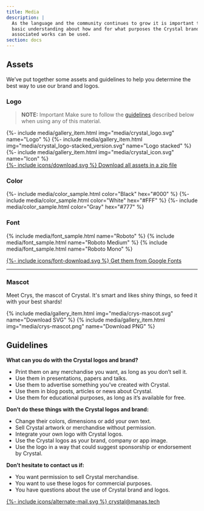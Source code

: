 ```yaml
---
title: Media
description: |
  As the language and the community continues to grow it is important to have
  basic understanding about how and for what purposes the Crystal brand and
  associated works can be used.
section: docs
---
```


## Assets

We’ve put together some assets and guidelines to help you determine the best way
to use our brand and logos.

### Logo

> **NOTE:** Important
> Make sure to follow the [guidelines](#guidelines) described below when using any of this material.

<div class="cards-list">
  {%- include media/gallery_item.html img="media/crystal_logo.svg" name="Logo" %}
  {%- include media/gallery_item.html img="media/crystal_logo-stacked_version.svg" name="Logo stacked" %}
  {%- include media/gallery_item.html img="media/crystal_icon.svg" name="Icon" %}
</div>

<div class="link-item">
  <a href="/media/crystal-media-kit-6e57ec7.zip">
    {%- include icons/download.svg %}
    Download all assets in a zip file
  </a>
</div>

### Color

<div class="cards-list">
  {%- include media/color_sample.html color="Black" hex="#000" %}
  {%- include media/color_sample.html color="White" hex="#FFF" %}
  {%- include media/color_sample.html color="Gray" hex="#777" %}
</div>

### Font

{% include media/font_sample.html name="Roboto" %}
{% include media/font_sample.html name="Roboto Medium" %}
{% include media/font_sample.html name="Roboto Mono" %}

<div class="link-item">
  <a href="https://fonts.google.com/selection?query=robot&selection.family=Roboto+Mono:500|Roboto:400,500" target="_blank">
    {%- include icons/font-download.svg %}
    Get them from Google Fonts
  </a>
</div>

<hr />

### Mascot

Meet Crys, the mascot of Crystal. It's smart and likes shiny things, so feed it with your best shards!

<div class="cards-list">
  {% include media/gallery_item.html img="media/crys-mascot.svg" name="Download SVG" %}
  {% include media/gallery_item.html img="media/crys-mascot.png" name="Download PNG" %}
</div>

## Guidelines

**What can you do with the Crystal logos and brand?**

<ul class="yes">
  <li>Print them on any merchandise you want, as long as you don’t sell it.</li>
  <li>Use them in presentations, papers and talks. </li>
  <li>Use them to advertise something you’ve created with Crystal.</li>
  <li>Use them in blog posts, articles or news about Crystal.</li>
  <li>Use them for educational purposes, as long as it’s available for free. </li>
</ul>

**Don’t do these things with the Crystal logos and brand:**

<ul class="no">
  <li>Change their colors, dimensions or add your own text.</li>
  <li>Sell Crystal artwork or merchandise without permission.</li>
  <li>Integrate your own logo with Crystal logos.</li>
  <li>Use the Crystal logos as your brand, company or app image.</li>
  <li>Use the logo in a way that could suggest sponsorship or endorsement by Crystal.</li>
</ul>

**Don’t hesitate to contact us if:**

- You want permission to sell Crystal merchandise.
- You want to use these logos for commercial purposes.
- You have questions about the use of Crystal brand and logos.

<div class="link-item">
  <a href="mailto:crystal@manas.tech">
    {%- include icons/alternate-mail.svg %}
    crystal@manas.tech
  </a>
</div>
